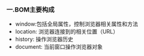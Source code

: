 ### 一.BOM主要构成
* window:包括全局属性，控制浏览器相关属性和方法
* location: 浏览器连接到的相关位置（URL）
* history: 操作浏览器历史
* document: 当前窗口操作浏览器对象